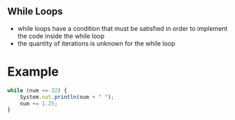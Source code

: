 ## **While Loops**
+ while loops have a condition that must be satisfied in order to implement the code inside the while loop
+ the quantity of iterations is unknown for the while loop

# Example
```javascript
while (num <= 32) {
    System.out.println(num + " ");
    num += 1.25;
}
```
